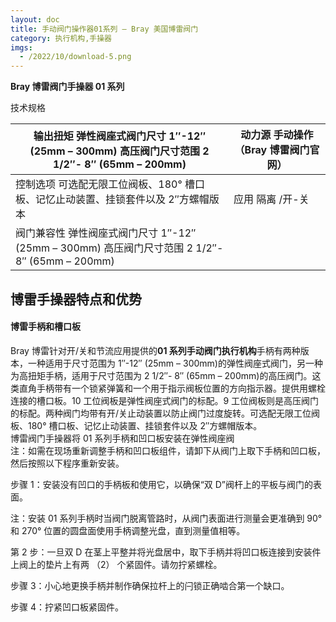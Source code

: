 ```yaml
---
layout: doc
title: 手动阀门操作器01系列 – Bray 美国博雷阀门
category: 执行机构,手操器
imgs:
  - /2022/10/download-5.png
---
```


**Bray 博雷阀门手操器 01 系列**

技术规格

| 输出扭矩 弹性阀座式阀门尺寸 1″-12″ (25mm – 300mm) 高压阀门尺寸范围 2 1/2″- 8″ (65mm – 200mm)   | 动力源 手动操作 （Bray 博雷阀门官网） |
| ---------------------------------------------------------------------------------------------- | ------------------------------------- |
| 控制选项 可选配无限工位阀板、180° 槽口板、记忆止动装置、挂锁套件以及 2″方螺帽版本              | 应用 隔离 /开-关                      |
| 阀门兼容性 弹性阀座式阀门尺寸 1″-12″ (25mm – 300mm) 高压阀门尺寸范围 2 1/2″- 8″ (65mm – 200mm) |                                       |

## 博雷手操器特点和优势

#### 博雷手柄和槽口板

Bray 博雷针对开/关和节流应用提供的**01 系列手动阀门执行机构**手柄有两种版本，一种适用于尺寸范围为 1″-12″ (25mm – 300mm)的弹性阀座式阀门，另一种为高扭矩手柄，适用于尺寸范围为 2 1/2″- 8″ (65mm – 200mm)的高压阀门。这类直角手柄带有一个锁紧弹簧和一个用于指示阀板位置的方向指示器。提供用螺栓连接的槽口板。10 工位阀板是弹性阀座式阀门的标配。9 工位阀板则是高压阀门的标配。两种阀门均带有开/关止动装置以防止阀门过度旋转。可选配无限工位阀板、180° 槽口板、记忆止动装置、挂锁套件以及 2″方螺帽版本。  
博雷阀门手操器将 01 系列手柄和凹口板安装在弹性阀座阀  
注：如需在现场重新调整手柄和凹口板组件，请卸下从阀门上取下手柄和凹口板，然后按照以下程序重新安装。

步骤 1：安装没有凹口的手柄板和使用它，以确保“双 D”阀杆上的平板与阀门的表面。

注：安装 01 系列手柄时当阀门脱离管路时，从阀门表面进行测量会更准确到 90° 和 270° 位置的圆盘面使用手柄调整光盘，直到测量值相等。

第 2 步：一旦双 D 在茎上平整并将光盘居中，取下手柄并将凹口板连接到安装件上阀上的垫片上有两 （2） 个紧固件。请勿拧紧螺栓。

步骤 3：小心地更换手柄并制作确保拉杆上的闩锁正确啮合第一个缺口。

步骤 4：拧紧凹口板紧固件。
